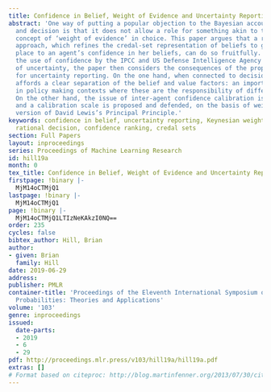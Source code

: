 ```yaml
---
title: Confidence in Belief, Weight of Evidence and Uncertainty Reporting
abstract: 'One way of putting a popular objection to the Bayesian account of belief
  and decision is that it does not allow a role for something akin to the Keynesian
  concept of ‘weight of evidence’ in choice. This paper argues that a recently-defended
  approach, which refines the credal-set representation of beliefs to give pride of
  place to an agent’s confidence in her beliefs, can do so fruitfully. Motivated by
  the use of confidence by the IPCC and US Defense Intelligence Agency in their assessments
  of uncertainty, the paper then considers the consequences of the proposed approach
  for uncertainty reporting. On the one hand, when connected to decision, the model
  affords a clear separation of the belief and value factors: an important quality
  in policy making contexts where these are the responsibility of different actors.
  On the other hand, the issue of inter-agent confidence calibration is discussed,
  and a calibration scale is proposed and defended, on the basis of weight-of-evidence
  version of David Lewis’s Principal Principle.'
keywords: confidence in belief, uncertainty reporting, Keynesian weight of evidence,
  rational decision, confidence ranking, credal sets
section: Full Papers
layout: inproceedings
series: Proceedings of Machine Learning Research
id: hill19a
month: 0
tex_title: Confidence in Belief, Weight of Evidence and Uncertainty Reporting
firstpage: !binary |-
  MjM14oCTMjQ1
lastpage: !binary |-
  MjM14oCTMjQ1
page: !binary |-
  MjM14oCTMjQ1LTIzNeKAkzI0NQ==
order: 235
cycles: false
bibtex_author: Hill, Brian
author:
- given: Brian
  family: Hill
date: 2019-06-29
address: 
publisher: PMLR
container-title: 'Proceedings of the Eleventh International Symposium on Imprecise
  Probabilities: Theories and Applications'
volume: '103'
genre: inproceedings
issued:
  date-parts:
  - 2019
  - 6
  - 29
pdf: http://proceedings.mlr.press/v103/hill19a/hill19a.pdf
extras: []
# Format based on citeproc: http://blog.martinfenner.org/2013/07/30/citeproc-yaml-for-bibliographies/
---
```

